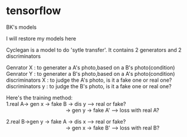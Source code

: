 # tensorflow
BK's models

I will restore my models here

Cyclegan is a  model to do 'sytle transfer'.
It contains 2 generators and 2 discriminators

Genrator X : to generater a A's photo,based on a B's photo(condition)<br/>
Genrator Y : to generater a B's photo,based on a A's photo(condition)<br/>
discriminators X : to judge the A's photo, is it a fake one or real one?<br/>
discriminators y : to judge the B's photo, is it a fake one or real one?<br/>

Here's the training method:<br/>
1.real A-> gen x -> fake B -> dis y --> real or fake?<br/>
&ensp;&ensp;&ensp;&ensp;&ensp;&ensp;&ensp;&ensp;&ensp;&ensp;&ensp;&ensp;&ensp;&ensp;&ensp;&ensp;&ensp;&ensp;&ensp;&ensp;&ensp;&ensp;&ensp;-> gen y -> fake A' --> loss with real A?<br/>

2.real B->gen y -> fake A -> dis x --> real or fake?<br/>
&ensp;&ensp;&ensp;&ensp;&ensp;&ensp;&ensp;&ensp;&ensp;&ensp;&ensp;&ensp;&ensp;&ensp;&ensp;&ensp;&ensp;&ensp;&ensp;&ensp;&ensp;&ensp;&ensp;-> gen x -> fake B' --> loss with real B?<br/>
                                
                                
